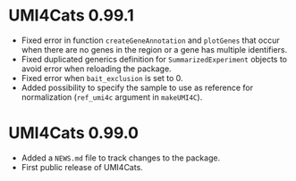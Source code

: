 # UMI4Cats 0.99.1
* Fixed error in function `createGeneAnnotation` and `plotGenes` that occur when there are no genes in the region or a gene has multiple identifiers.
* Fixed duplicated generics definition for `SummarizedExperiment` objects to avoid error when reloading the package.
* Fixed error when `bait_exclusion` is set to 0.
* Added possibility to specify the sample to use as reference for normalization (`ref_umi4c` argument in `makeUMI4C`).

# UMI4Cats 0.99.0

* Added a `NEWS.md` file to track changes to the package.
* First public release of UMI4Cats.
